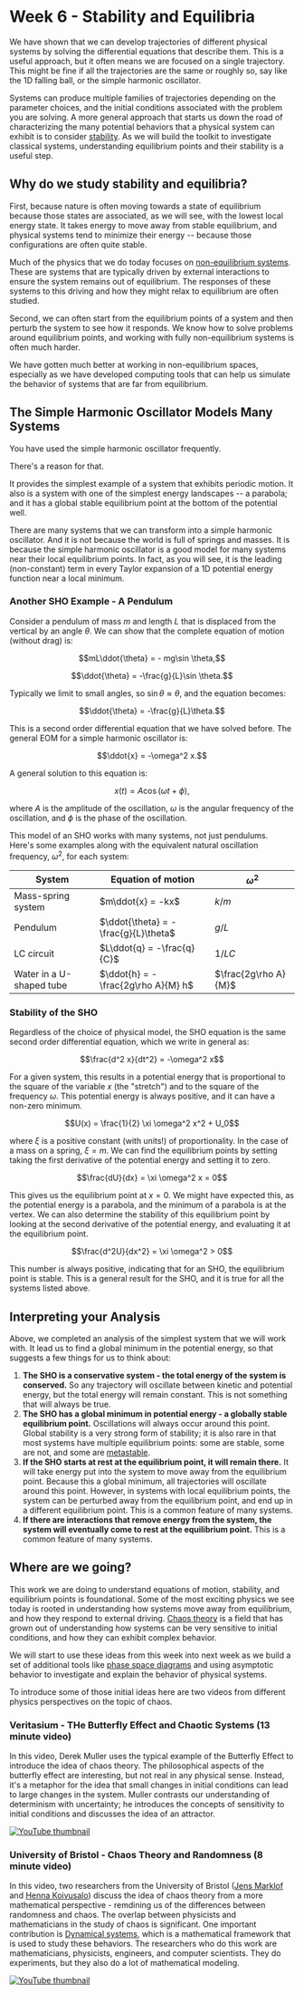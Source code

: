 # Week 6 - Stability and Equilibria

We have shown that we can develop trajectories of different physical systems by solving the differential equations that describe them. This is a useful approach, but it often means we are focused on a single trajectory. This might be fine if all the trajectories are the same or roughly so, say like the 1D falling ball, or the simple harmonic oscillator. 

Systems can produce multiple families of trajectories depending on the parameter choices, and the initial conditions associated with the problem you are solving. A more general approach that starts us down the road of characterizing the many potential behaviors that a physical system can exhibit is to consider [stability](https://en.wikipedia.org/wiki/Stability_theory). As we will build the toolkit to investigate classical systems, understanding equilibrium points and their stability is a useful step. 


## Why do we study stability and equilibria?

First, because nature is often moving towards a state of equilibrium because those states are associated, as we will see, with the lowest local energy state. It takes energy to move away from stable equilibrium, and physical systems tend to minimize their energy -- because those configurations are often quite stable. 

Much of the physics that we do today focuses on [non-equilibrium systems](https://en.wikipedia.org/wiki/Non-equilibrium_thermodynamics). These are systems that are typically driven by external interactions to ensure the system remains out of equilibrium. The responses of these systems to this driving and how they might relax to equilibrium are often studied.

Second, we can often start from the equilibrium points of a system and then perturb the system to see how it responds. We know how to solve problems around equilibrium points, and working with fully non-equilibrium systems is often much harder. 

We have gotten much better at working in non-equilibrium spaces, especially as we have developed computing tools that can help us simulate the behavior of systems that are far from equilibrium.

## The Simple Harmonic Oscillator Models Many Systems

You have used the simple harmonic oscillator frequently. 

There's a reason for that. 

It provides the simplest example of a system that exhibits periodic motion. It also is a system with one of the simplest energy landscapes -- a parabola; and it has a global stable equilibrium point at the bottom of the potential well.

There are many systems that we can transform into a simple harmonic oscillator. And it is not because the world is full of springs and masses. It is because the simple harmonic oscillator is a good model for many systems near their local equilibrium points. In fact, as you will see, it is the leading (non-constant) term in every Taylor expansion of a 1D potential energy function near a local minimum.

### Another SHO Example - A Pendulum

Consider a pendulum of mass $m$ and length $L$ that is displaced from the vertical by an angle $\theta$. We can show that the complete equation of motion (without drag) is:

$$mL\ddot{\theta} = - mg\sin \theta,$$

$$\ddot{\theta} = -\frac{g}{L}\sin \theta.$$

Typically we limit to small angles, so $\sin \theta \approx \theta$, and the equation becomes: 

$$\ddot{\theta} = -\frac{g}{L}\theta.$$

This is a second order differential equation that we have solved before. The general EOM for a simple harmonic oscillator is:

$$\ddot{x} = -\omega^2 x.$$

A general solution to this equation is:

$$x(t) = A\cos(\omega t + \phi),$$

where $A$ is the amplitude of the oscillation, $\omega$ is the angular frequency of the oscillation, and $\phi$ is the phase of the oscillation.

This model of an SHO works with many systems, not just pendulums. Here's some examples along with the equivalent natural oscillation frequency, $\omega^2$, for each system:

| System | Equation of motion | $\omega^2$ |
|--------|--------------------|------------|
| Mass-spring system | $m\ddot{x} = -kx$ | $k/m$ |
| Pendulum | $\ddot{\theta} = -\frac{g}{L}\theta$ | $g/L$ |
| LC circuit | $L\ddot{q} = -\frac{q}{C}$ | $1/LC$ |
| Water in a U-shaped tube | $\ddot{h} = -\frac{2g\rho A}{M} h$| $\frac{2g\rho A}{M}$ |


### Stability of the SHO

Regardless of the choice of physical model, the SHO equation is the same second order differential equation, which we write in general as:

$$\frac{d^2 x}{dt^2} = -\omega^2 x$$

For a given system, this results in a potential energy that is proportional to the square of the variable $x$ (the "stretch") and to the square of the frequency $\omega$. This potential energy is always positive, and it can have a non-zero minimum.

$$U(x) = \frac{1}{2} \xi \omega^2 x^2 + U_0$$

where $\xi$ is a positive constant (with units!) of proportionality. In the case of a mass on a spring, $\xi = m$. We can find the equilibrium points by setting taking the first derivative of the potential energy and setting it to zero.

$$\frac{dU}{dx} = \xi \omega^2 x = 0$$

This gives us the equilibrium point at $x = 0$. We might have expected this, as the potential energy is a parabola, and the minimum of a parabola is at the vertex. We can also determine the stability of this equilibrium point by looking at the second derivative of the potential energy, and evaluating it at the equilibrium point.

$$\frac{d^2U}{dx^2} = \xi \omega^2 > 0$$

This number is always positive, indicating that for an SHO, the equilibrium point is stable. This is a general result for the SHO, and it is true for all the systems listed above.

## Interpreting your Analysis

Above, we completed an analysis of the simplest system that we will work with. It lead us to find a global minimum in the potential energy, so that suggests a few things for us to think about:

1. **The SHO is a conservative system - the total energy of the system is conserved.** So any trajectory will oscillate between kinetic and potential energy, but the total energy will remain constant. This is not something that will always be true.
2. **The SHO has a global minimum in potential energy - a globally stable equilibrium point.** Oscillations will always occur around this point. Global stability is a very strong form of stability; it is also rare in that most systems have multiple equilibrium points: some are stable, some are not, and some are [metastable](https://en.wikipedia.org/wiki/Metastability).
3. **If the SHO starts at rest at the equilibrium point, it will remain there.** It will take energy put into the system to move away from the equilibrium point. Because this a global minimum, all trajectories will oscillate around this point. However, in systems with local equilibrium points, the system can be perturbed away from the equilibrium point, and end up in a different equilibrium point. This is a common feature of many systems.
4. **If there are interactions that remove energy from the system, the system will eventually come to rest at the equilibrium point.** This is a common feature of many systems.


## Where are we going?

This work we are doing to understand equations of motion, stability, and equilibrium points is foundational. Some of the most exciting physics we see today is rooted in understanding how systems move away from equilibrium, and how they respond to external driving. [Chaos theory](https://en.wikipedia.org/wiki/Chaos_theory) is a field that has grown out of understanding how systems can be very sensitive to initial conditions, and how they can exhibit complex behavior. 

We will start to use these ideas from this week into next week as we build a set of additional tools like [phase space diagrams](https://en.wikipedia.org/wiki/Phase_space) and using asymptotic behavior to investigate and explain the behavior of physical systems. 

To introduce some of those initial ideas here are two videos from different physics perspectives on the topic of chaos.


### Veritasium - THe Butterfly Effect and Chaotic Systems (13 minute video)

In this video, Derek Muller uses the typical example of the Butterfly Effect to introduce the idea of chaos theory. The philosophical aspects of the butterfly effect are interesting, but not real in any physical sense. Instead, it's a metaphor for the idea that small changes in initial conditions can lead to large changes in the system. Muller contrasts our understanding of determinism with uncertainty; he introduces the concepts of sensitivity to initial conditions and discusses the idea of an attractor. 

[![YouTube thumbnail](https://img.youtube.com/vi/fDek6cYijxI/hqdefault.jpg)](https://www.youtube.com/watch?v=fDek6cYijxI)

### University of Bristol - Chaos Theory and Randomness (8 minute video)

In this video, two researchers from the University of Bristol ([Jens Marklof](https://people.maths.bris.ac.uk/~majm/) and [Henna Koivusalo](https://people.maths.bris.ac.uk/~te20281/)) discuss the idea of chaos theory from a more mathematical perspective - remdining us of the differences between randomness and chaos. The overlap between physicists and mathematicians in the study of chaos is significant. One important contribution is [Dynamical systems](https://en.wikipedia.org/wiki/Dynamical_system), which is a mathematical framework that is used to study these behaviors. The researchers who do this work are mathematicians, physicists, engineers, and computer scientists. They do experiments, but they also do a lot of mathematical modeling.

[![YouTube thumbnail](https://img.youtube.com/vi/5fRhasVmcUE/hqdefault.jpg)](https://www.youtube.com/watch?v=5fRhasVmcUE)


